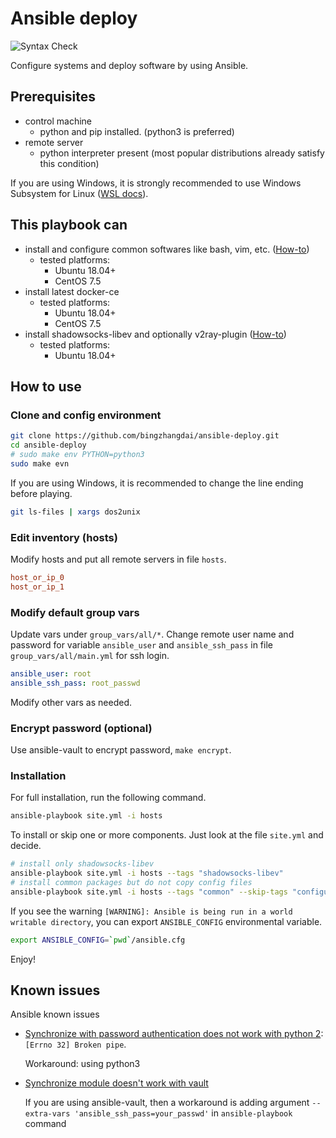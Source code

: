 # Ansible deploy

![Syntax Check](https://github.com/bingzhangdai/ansible-deploy/workflows/Syntax%20Check/badge.svg?branch=master&event=push)

Configure systems and deploy software by using Ansible.

## Prerequisites

* control machine
  * python and pip installed. (python3 is preferred)
* remote server
  * python interpreter present (most popular distributions already satisfy this condition)

If you are using Windows, it is strongly recommended to use Windows Subsystem for Linux ([WSL docs](https://docs.microsoft.com/en-us/windows/wsl)).

## This playbook can

* install and configure common softwares like bash, vim, etc. ([How-to](roles/common/README.md))
  * tested platforms:
    * Ubuntu 18.04+
    * CentOS 7.5
* install latest docker-ce
  * tested platforms:
    * Ubuntu 18.04+
    * CentOS 7.5
* install shadowsocks-libev and optionally v2ray-plugin ([How-to](roles/shadowsocks-libev/README.md))
  * tested platforms:
    * Ubuntu 18.04+

## How to use

### Clone and config environment

```bash
git clone https://github.com/bingzhangdai/ansible-deploy.git
cd ansible-deploy
# sudo make env PYTHON=python3
sudo make evn
```

If you are using Windows, it is recommended to change the line ending before playing.

```bash
git ls-files | xargs dos2unix
```

### Edit inventory (hosts)

Modify hosts and put all remote servers in file `hosts`.

```ini
host_or_ip_0
host_or_ip_1
```

### Modify default group vars

Update vars under `group_vars/all/*`. Change remote user name and password for variable `ansible_user` and `ansible_ssh_pass` in file `group_vars/all/main.yml` for ssh login.

```yml
ansible_user: root
ansible_ssh_pass: root_passwd
```

Modify other vars as needed.

### Encrypt password (optional)

Use ansible-vault to encrypt password, `make encrypt`.

### Installation

For full installation, run the following command.

```bash
ansible-playbook site.yml -i hosts
```

To install or skip one or more components. Just look at the file `site.yml` and decide.

```bash
# install only shadowsocks-libev
ansible-playbook site.yml -i hosts --tags "shadowsocks-libev"
# install common packages but do not copy config files
ansible-playbook site.yml -i hosts --tags "common" --skip-tags "configuration"
```

If you see the warning `[WARNING]: Ansible is being run in a world writable directory`, you can export `ANSIBLE_CONFIG` environmental variable.

```bash
export ANSIBLE_CONFIG=`pwd`/ansible.cfg
```

Enjoy!

## Known issues

Ansible known issues

* [Synchronize with password authentication does not work with python 2](https://github.com/ansible/ansible/issues/56629): `[Errno 32] Broken pipe`.

  Workaround: using python3
* [Synchronize module doesn't work with vault](https://github.com/ansible/ansible/issues/45161)

  If you are using ansible-vault, then a workaround is adding argument `--extra-vars 'ansible_ssh_pass=your_passwd'` in `ansible-playbook` command
